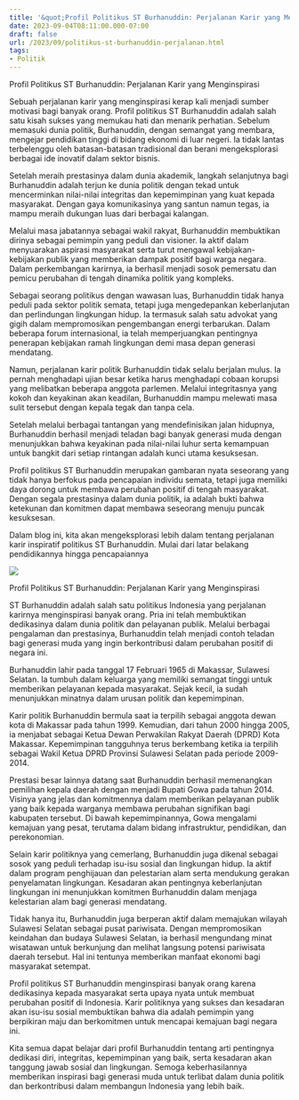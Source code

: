 ```yaml
---
title: '&quot;Profil Politikus ST Burhanuddin: Perjalanan Karir yang Menginspirasi&quot;'
date: 2023-09-04T08:11:00.000-07:00
draft: false
url: /2023/09/politikus-st-burhanuddin-perjalanan.html
tags: 
- Politik
---
```


  

Profil Politikus ST Burhanuddin: Perjalanan Karir yang Menginspirasi

  

Sebuah perjalanan karir yang menginspirasi kerap kali menjadi sumber motivasi bagi banyak orang. Profil politikus ST Burhanuddin adalah salah satu kisah sukses yang memukau hati dan menarik perhatian. Sebelum memasuki dunia politik, Burhanuddin, dengan semangat yang membara, mengejar pendidikan tinggi di bidang ekonomi di luar negeri. Ia tidak lantas terbelenggu oleh batasan-batasan tradisional dan berani mengeksplorasi berbagai ide inovatif dalam sektor bisnis.

  

Setelah meraih prestasinya dalam dunia akademik, langkah selanjutnya bagi Burhanuddin adalah terjun ke dunia politik dengan tekad untuk mencerminkan nilai-nilai integritas dan kepemimpinan yang kuat kepada masyarakat. Dengan gaya komunikasinya yang santun namun tegas, ia mampu meraih dukungan luas dari berbagai kalangan.

  

Melalui masa jabatannya sebagai wakil rakyat, Burhanuddin membuktikan dirinya sebagai pemimpin yang peduli dan visioner. Ia aktif dalam menyuarakan aspirasi masyarakat serta turut mengawal kebijakan-kebijakan publik yang memberikan dampak positif bagi warga negara. Dalam perkembangan karirnya, ia berhasil menjadi sosok pemersatu dan pemicu perubahan di tengah dinamika politik yang kompleks.

  

Sebagai seorang politikus dengan wawasan luas, Burhanuddin tidak hanya peduli pada sektor politik semata, tetapi juga mengedepankan keberlanjutan dan perlindungan lingkungan hidup. Ia termasuk salah satu advokat yang gigih dalam mempromosikan pengembangan energi terbarukan. Dalam beberapa forum internasional, ia telah memperjuangkan pentingnya penerapan kebijakan ramah lingkungan demi masa depan generasi mendatang.

  

Namun, perjalanan karir politik Burhanuddin tidak selalu berjalan mulus. Ia pernah menghadapi ujian besar ketika harus menghadapi cobaan korupsi yang melibatkan beberapa anggota parlemen. Melalui integritasnya yang kokoh dan keyakinan akan keadilan, Burhanuddin mampu melewati masa sulit tersebut dengan kepala tegak dan tanpa cela.

  

Setelah melalui berbagai tantangan yang mendefinisikan jalan hidupnya, Burhanuddin berhasil menjadi teladan bagi banyak generasi muda dengan menunjukkan bahwa keyakinan pada nilai-nilai luhur serta kemampuan untuk bangkit dari setiap rintangan adalah kunci utama kesuksesan.

  

Profil politikus ST Burhanuddin merupakan gambaran nyata seseorang yang tidak hanya berfokus pada pencapaian individu semata, tetapi juga memiliki daya dorong untuk membawa perubahan positif di tengah masyarakat. Dengan segala prestasinya dalam dunia politik, ia adalah bukti bahwa ketekunan dan komitmen dapat membawa seseorang menuju puncak kesuksesan.

  

Dalam blog ini, kita akan mengeksplorasi lebih dalam tentang perjalanan karir inspiratif politikus ST Burhanuddin. Mulai dari latar belakang pendidikannya hingga pencapaiannya

  

![](https://cdn-2.tstatic.net/tribunnews/foto/bank/images/mayjen-tni-purn-tb-hasanuddin-mengenang-alm-bj-habibie_20190913_150453.jpg)

  

Profil Politikus ST Burhanuddin: Perjalanan Karir yang Menginspirasi

  

ST Burhanuddin adalah salah satu politikus Indonesia yang perjalanan karirnya menginspirasi banyak orang. Pria ini telah membuktikan dedikasinya dalam dunia politik dan pelayanan publik. Melalui berbagai pengalaman dan prestasinya, Burhanuddin telah menjadi contoh teladan bagi generasi muda yang ingin berkontribusi dalam perubahan positif di negara ini.

  

Burhanuddin lahir pada tanggal 17 Februari 1965 di Makassar, Sulawesi Selatan. Ia tumbuh dalam keluarga yang memiliki semangat tinggi untuk memberikan pelayanan kepada masyarakat. Sejak kecil, ia sudah menunjukkan minatnya dalam urusan politik dan kepemimpinan.

  

Karir politik Burhanuddin bermula saat ia terpilih sebagai anggota dewan kota di Makassar pada tahun 1999. Kemudian, dari tahun 2000 hingga 2005, ia menjabat sebagai Ketua Dewan Perwakilan Rakyat Daerah (DPRD) Kota Makassar. Kepemimpinan tangguhnya terus berkembang ketika ia terpilih sebagai Wakil Ketua DPRD Provinsi Sulawesi Selatan pada periode 2009-2014.

  

Prestasi besar lainnya datang saat Burhanuddin berhasil memenangkan pemilihan kepala daerah dengan menjadi Bupati Gowa pada tahun 2014. Visinya yang jelas dan komitmennya dalam memberikan pelayanan publik yang baik kepada warganya membawa perubahan signifikan bagi kabupaten tersebut. Di bawah kepemimpinannya, Gowa mengalami kemajuan yang pesat, terutama dalam bidang infrastruktur, pendidikan, dan perekonomian.

  

Selain karir politiknya yang cemerlang, Burhanuddin juga dikenal sebagai sosok yang peduli terhadap isu-isu sosial dan lingkungan hidup. Ia aktif dalam program penghijauan dan pelestarian alam serta mendukung gerakan penyelamatan lingkungan. Kesadaran akan pentingnya keberlanjutan lingkungan ini menunjukkan komitmen Burhanuddin dalam menjaga kelestarian alam bagi generasi mendatang.

  

Tidak hanya itu, Burhanuddin juga berperan aktif dalam memajukan wilayah Sulawesi Selatan sebagai pusat pariwisata. Dengan mempromosikan keindahan dan budaya Sulawesi Selatan, ia berhasil mengundang minat wisatawan untuk berkunjung dan melihat langsung potensi pariwisata daerah tersebut. Hal ini tentunya memberikan manfaat ekonomi bagi masyarakat setempat.

  

Profil politikus ST Burhanuddin menginspirasi banyak orang karena dedikasinya kepada masyarakat serta upaya nyata untuk membuat perubahan positif di Indonesia. Karir politiknya yang sukses dan kesadaran akan isu-isu sosial membuktikan bahwa dia adalah pemimpin yang berpikiran maju dan berkomitmen untuk mencapai kemajuan bagi negara ini.

  

Kita semua dapat belajar dari profil Burhanuddin tentang arti pentingnya dedikasi diri, integritas, kepemimpinan yang baik, serta kesadaran akan tanggung jawab sosial dan lingkungan. Semoga keberhasilannya memberikan inspirasi bagi generasi muda untuk terlibat dalam dunia politik dan berkontribusi dalam membangun Indonesia yang lebih baik.